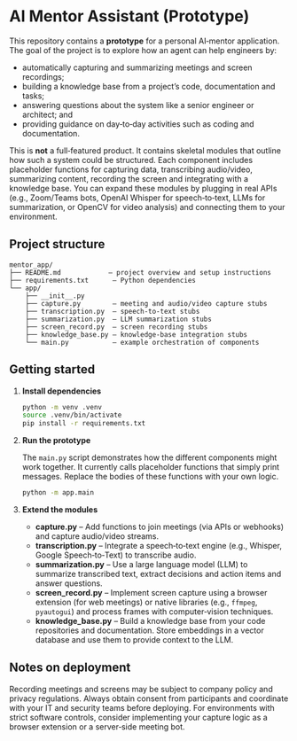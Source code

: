 # AI Mentor Assistant (Prototype)

This repository contains a **prototype** for a personal AI‑mentor application.  The goal of the project is to explore how an agent can help engineers by:

* automatically capturing and summarizing meetings and screen recordings;
* building a knowledge base from a project’s code, documentation and tasks;
* answering questions about the system like a senior engineer or architect; and
* providing guidance on day‑to‑day activities such as coding and documentation.

This is **not** a full‑featured product.  It contains skeletal modules that outline how such a system could be structured.  Each component includes placeholder functions for capturing data, transcribing audio/video, summarizing content, recording the screen and integrating with a knowledge base.  You can expand these modules by plugging in real APIs (e.g., Zoom/Teams bots, OpenAI Whisper for speech‑to‑text, LLMs for summarization, or OpenCV for video analysis) and connecting them to your environment.

## Project structure

```
mentor_app/
├── README.md            – project overview and setup instructions
├── requirements.txt      – Python dependencies
└── app/
    ├── __init__.py
    ├── capture.py        – meeting and audio/video capture stubs
    ├── transcription.py  – speech‑to‑text stubs
    ├── summarization.py  – LLM summarization stubs
    ├── screen_record.py  – screen recording stubs
    ├── knowledge_base.py – knowledge‑base integration stubs
    └── main.py           – example orchestration of components
```

## Getting started

1. **Install dependencies**

   ```bash
   python -m venv .venv
   source .venv/bin/activate
   pip install -r requirements.txt
   ```

2. **Run the prototype**

   The `main.py` script demonstrates how the different components might work together.  It currently calls placeholder functions that simply print messages.  Replace the bodies of these functions with your own logic.

   ```bash
   python -m app.main
   ```

3. **Extend the modules**

   * **capture.py** – Add functions to join meetings (via APIs or webhooks) and capture audio/video streams.
   * **transcription.py** – Integrate a speech‑to‑text engine (e.g., Whisper, Google Speech‑to‑Text) to transcribe audio.
   * **summarization.py** – Use a large language model (LLM) to summarize transcribed text, extract decisions and action items and answer questions.
   * **screen_record.py** – Implement screen capture using a browser extension (for web meetings) or native libraries (e.g., `ffmpeg`, `pyautogui`) and process frames with computer‑vision techniques.
   * **knowledge_base.py** – Build a knowledge base from your code repositories and documentation.  Store embeddings in a vector database and use them to provide context to the LLM.

## Notes on deployment

Recording meetings and screens may be subject to company policy and privacy regulations.  Always obtain consent from participants and coordinate with your IT and security teams before deploying.  For environments with strict software controls, consider implementing your capture logic as a browser extension or a server‑side meeting bot.